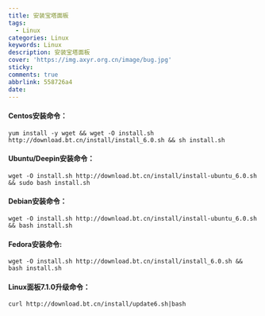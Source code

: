 ```yaml
---
title: 安装宝塔面板
tags:
  - Linux
categories: Linux
keywords: Linux
description: 安装宝塔面板
cover: 'https://img.axyr.org.cn/image/bug.jpg'
sticky: 
comments: true
abbrlink: 558726a4
date:
---
```



#### Centos安装命令：
```
yum install -y wget && wget -O install.sh http://download.bt.cn/install/install_6.0.sh && sh install.sh
```
#### Ubuntu/Deepin安装命令：
```
wget -O install.sh http://download.bt.cn/install/install-ubuntu_6.0.sh && sudo bash install.sh
```
#### Debian安装命令：
```
wget -O install.sh http://download.bt.cn/install/install-ubuntu_6.0.sh && bash install.sh
```
#### Fedora安装命令:
```
wget -O install.sh http://download.bt.cn/install/install_6.0.sh && bash install.sh
```
#### Linux面板7.1.0升级命令：
```
curl http://download.bt.cn/install/update6.sh|bash
```